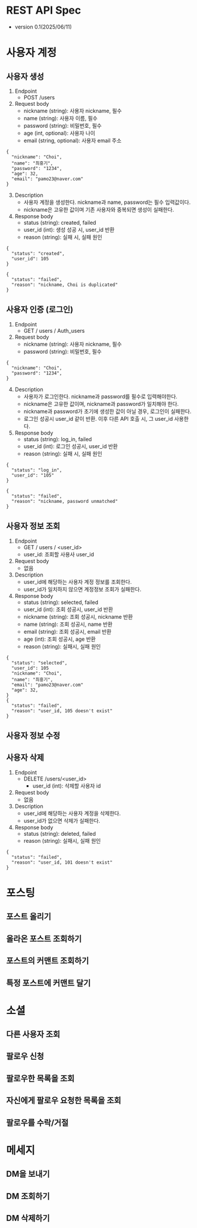 # REST API Spec
 - version 0.1(2025/06/11)
# 사용자 계정
## 사용자 생성
1. Endpoint
   - POST /users
2. Request body 
   - nickname (string): 사용자 nickname, 필수
   - name (string): 사용자 이름, 필수
   - password (string): 비밀번호, 필수
   - age (int, optional): 사용자 나이
   - email (string, optional): 사용자 email 주소
~~~
{
  "nickname": "Choi",
  "name": "최흥기",
  "password": "1234",
  "age": 32,
  "email": "pamo23@naver.com"
}
~~~
3. Description
   - 사용자 계정을 생성한다. nickname과 name, password는 필수 입력값이다.
   - nickname은 고유한 값이며 기존 사용자와 중복되면 생성이 실패한다.
4. Response body
   - status (string): created, failed
   - user_id (int): 생성 성공 시, user_id 반환
   - reason (string): 실패 시, 실패 원인
~~~
{
  "status": "created",
  "user_id": 105
}

{
  "status": "failed",
  "reason": "nickname, Choi is duplicated"
}
~~~
## 사용자 인증 (로그인)
1. Endpoint
   - GET / users / Auth_users
2. Request body 
   - nickname (string): 사용자 nickname, 필수
   - password (string): 비밀번호, 필수
~~~
{
  "nickname": "Choi",
  "password": "1234",
}
~~~
4. Description
   - 사용자가 로그인한다. nickname과 password를 필수로 입력해야한다.
   - nickname은 고유한 값이며, nickname과 password가 일치해야 한다.
   - nickname과 password가 초기에 생성한 값이 아닐 경우, 로그인이 실패한다.
   - 로그인 성공시 user_id 같이 반환. 이후 다른 API 호출 시, 그 user_id 사용한다.
6. Response body
   - status (string): log_in, failed
   - user_id (int): 로그인 성공시, user_id 반환
   - reason (string): 실패 시, 실패 원인
~~~
{
  "status": "log_in",
  "user_id": "105"
}

{
  "status": "failed",
  "reason": "nickname, password unmatched"
}
~~~
## 사용자 정보 조회
1. Endpoint
   - GET / users / <user_id>
    - user_id: 조회할 사용사 user_id
2. Request body
   - 없음
4. Description
   - user_id에 해당하는 사용자 계정 정보를 조회한다.
   - user_id가 일치하지 않으면 계정정보 조회가 실패한다.
5. Response body
   - status (string): selected, failed
   - user_id (int): 조회 성공시, user_id 반환
   - nickname (string): 조회 성공시, nickname 반환
   - name (string): 조회 성공시, name 반환
   - email (string): 조회 성공시, email 반환
   - age (int): 조회 성공시, age 반환
   - reason (string): 실패시, 실패 원인
~~~
{
  "status": "selected",
  "user_id": 105
  "nickname": "Choi",
  "name": "최흥기",
  "email": "pamo23@naver.com"
  "age": 32,
}
{
  "status": "failed",
  "reason": "user_id, 105 doesn't exist"
}
~~~
## 사용자 정보 수정
## 사용자 삭제
1. Endpoint
   - DELETE /users/<user_id>
     - user_id (int): 삭제할 사용자 id
2. Request body 
   - 없음
4. Description
   - user_id에 해당하는 사용자 계정을 삭제한다.
   - user_id가 없으면 삭제가 실패한다.
5. Response body
   - status (string): deleted, failed
   - reason (string): 실패시, 실패 원인
~~~
{
  "status": "failed",
  "reason": "user_id, 101 doesn't exist"
}
~~~
# 포스팅
## 포스트 올리기
## 올라온 포스트 조회하기
## 포스트의 커맨트 조회하기
## 특정 포스트에 커맨트 달기
# 소셜
## 다른 사용자 조회
## 팔로우 신청
## 팔로우한 목록을 조회
## 자신에게 팔로우 요청한 목록을 조회
## 팔로우를 수락/거절

# 메세지
## DM을 보내기
## DM 조회하기
## DM 삭제하기
